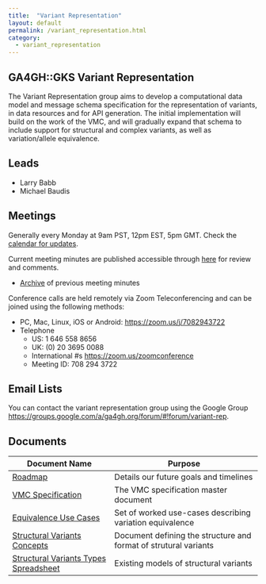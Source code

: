 ```yaml
---
title:  "Variant Representation"
layout: default
permalink: /variant_representation.html
category:
  - variant_representation
---
```


## GA4GH::GKS Variant Representation
The Variant Representation group aims to develop a computational data model and message schema specification for the representation of variants, in data resources and for API generation. The initial implementation will build on the work of the VMC, and will gradually expand that schema to include support for structural and complex variants, as well as variation/allele equivalence. 

## Leads

* Larry Babb
* Michael Baudis

## Meetings

Generally every Monday at 9am PST, 12pm EST, 5pm GMT. Check the [calendar for updates](https://calendar.google.com/calendar/b/1?cid=Z2Vub21pY3NhbmRoZWFsdGgub3JnX2trZTc4cnBuZms0dGszdmNyam8wODUxcHEwQGdyb3VwLmNhbGVuZGFyLmdvb2dsZS5jb20).

Current meeting minutes are published accessible through [here](https://docs.google.com/document/d/1Sulg3kECnorTEAbutINOsK-lFkKAcKpl6IHgPaPQEgA) for review and comments. 
* [Archive](/variant_representation_minutes.html) of previous meeting minutes

Conference calls are held remotely via Zoom Teleconferencing and can be joined using the following methods:

* PC, Mac, Linux, iOS or Android: https://zoom.us/j/7082943722
* Telephone
  * US: 1 646 558 8656  
  * UK: (0) 20 3695 0088
  * International #s https://zoom.us/zoomconference
  * Meeting ID: 708 294 3722

## Email Lists

You can contact the variant representation group using the Google Group https://groups.google.com/a/ga4gh.org/forum/#!forum/variant-rep.

## Documents

| Document Name | Purpose |
|----------------|-----------|
| [Roadmap](https://docs.google.com/document/d/1oKitY4lUu4Rq6Xx5dwI1REf3GTlYX8vzh_D0WJWxbvQ ) | Details our future goals and timelines |
| [VMC Specification](https://docs.google.com/document/d/12E8WbQlvfZWk5NrxwLytmympPby6vsv60RxCeD5wc1E) | The VMC specification master document |
| [Equivalence Use Cases](https://docs.google.com/document/d/1UTjAB-Nh2t7UCCTVl1VdoXTP8HK0Y4LmDEAvqUBMOOY) | Set of worked use-cases describing variation equivalence |
| [Structural Variants Concepts](https://docs.google.com/document/d/19juHy7HUkAOACVHPVnWh033UwAjn0iwkoGA7THoZsgE) | Document defining the structure and format of strutural variants |
| [Structural Variants Types Spreadsheet](https://docs.google.com/spreadsheets/d/17M1U3Qfw18fkA30SoH1vJyOEK_fZ0z54UKbNPsdr9h0) | Existing models of structural variants |

